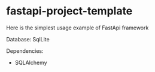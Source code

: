 # fastapi-project-template

Here is the simplest usage example of FastApi framework



Database:
SqlLite

Dependencies:
* SQLAlchemy